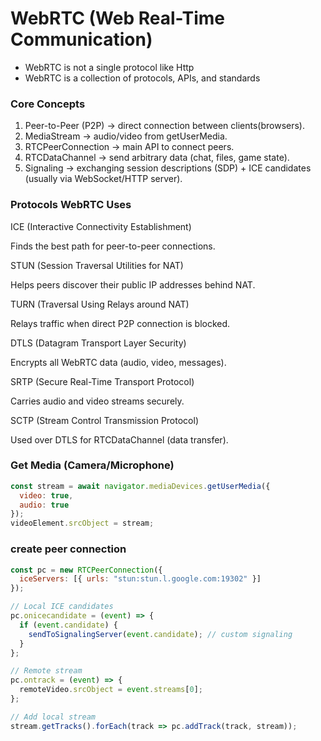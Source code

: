 
# WebRTC (Web Real-Time Communication)

+ WebRTC is not a single protocol like Http
+ WebRTC is a collection of protocols, APIs, and standards

### Core Concepts

1. Peer-to-Peer (P2P) →     direct connection between clients(browsers).
2. MediaStream →            audio/video from getUserMedia.
3. RTCPeerConnection →      main API to connect peers.
4. RTCDataChannel →         send arbitrary data (chat, files, game state).
5. Signaling →              exchanging session descriptions (SDP) + ICE candidates (usually via WebSocket/HTTP server).


### Protocols WebRTC Uses

ICE (Interactive Connectivity Establishment)

Finds the best path for peer-to-peer connections.

STUN (Session Traversal Utilities for NAT)

Helps peers discover their public IP addresses behind NAT.

TURN (Traversal Using Relays around NAT)

Relays traffic when direct P2P connection is blocked.

DTLS (Datagram Transport Layer Security)

Encrypts all WebRTC data (audio, video, messages).

SRTP (Secure Real-Time Transport Protocol)

Carries audio and video streams securely.

SCTP (Stream Control Transmission Protocol)

Used over DTLS for RTCDataChannel (data transfer).


### Get Media (Camera/Microphone)

```js
const stream = await navigator.mediaDevices.getUserMedia({ 
  video: true, 
  audio: true 
});
videoElement.srcObject = stream;
```

### create peer connection

```js
const pc = new RTCPeerConnection({
  iceServers: [{ urls: "stun:stun.l.google.com:19302" }]
});

// Local ICE candidates
pc.onicecandidate = (event) => {
  if (event.candidate) {
    sendToSignalingServer(event.candidate); // custom signaling
  }
};

// Remote stream
pc.ontrack = (event) => {
  remoteVideo.srcObject = event.streams[0];
};

// Add local stream
stream.getTracks().forEach(track => pc.addTrack(track, stream));
```
